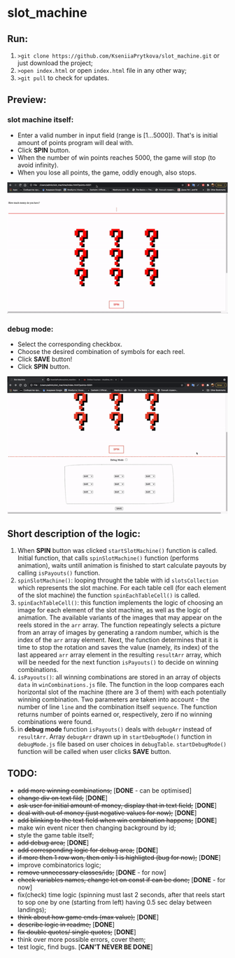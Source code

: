 # slot_machine
## Run:
1. `>git clone https://github.com/KseniiaPrytkova/slot_machine.git` or just download the project;
2. `>open index.html` or open `index.html` file in any other way;
3. `>git pull` to check for updates.

## Preview:
### slot machine itself:
- Enter a valid number in input field (range is [1...5000]). That's is initial amount of points program will deal with.
- Click **SPIN** button.
- When the number of win points reaches 5000, the game will stop (to avoid infinity).
- When you lose all points, the game, oddly enough, also stops.

![how_to_slot_machine](src/how_to_slot_machine.gif)
### debug mode:
- Select the corresponding checkbox.
- Choose the desired combination of symbols for each reel.
- Click **SAVE** button!
- Click **SPIN** button.

![how_to_debug_mode](src/how_to_debug_mode.gif)

## Short description of the logic:
1. When **SPIN** button was clicked `startSlotMachine()` function is called. Initial function, that calls
`spinSlotMachine()` function (performs animation), waits untill animation is finished to start calculate payouts by calling `isPayouts()` function.
2. `spinSlotMachine()`: looping throught the table with id `slotsCollection` which represents the slot machine. For each table cell (for each element of the slot machine) the function  `spinEachTableCell()` is called.
3. `spinEachTableCell()`: this function implements the logic of choosing an image for each element of the slot machine, as well as the logic of animation. The available variants of the images that may appear on the reels stored in the `arr` array. The function repeatingly selects a picture from an array of images by generating a random number, which is the index of the `arr` array element. Next, the function determines that it is time to stop the rotation and saves the value (namely, its index) of the last appeared `arr` array element in the resulting `resultArr` array, which will be needed for the next function `isPayouts()` to decide on winning combinations.
4. `isPayouts()`: all winning combinations are stored in an array of objects `data` in `winCombinations.js` file. The function in the loop compares each horizontal slot of the machine (there are 3 of them) with each potentially winning combination. Two parameters are taken into account - the number of line `line` and the combination itself `sequence`. The function returns number of points earned or, respectively, zero if no winning combinations were found.
5. in **debug mode** function `isPayouts()` deals with `debugArr` instead of `resultArr`. Array `debugArr` drawn up in `startDebugMode()` function in `debugMode.js` file based on user choices in `debugTable`. `startDebugMode()` function will be called when user clicks **SAVE** button.

## TODO:
- ~~add more winning combinations;~~ [**DONE** - can be optimised]
- ~~change div on text fild;~~ [**DONE**]
- ~~ask user for initial amount of money, display that in text field;~~ [**DONE**]
- ~~deal with out of money (just negative values for now);~~ [**DONE**]
- ~~add blinking to the text field when win combination happens;~~ [**DONE**]
- make win event nicer then changing background by id;
- style the game table itself;
- ~~add debug area;~~ [**DONE**]
- ~~add corresponding logic for debug area;~~ [**DONE**]
- ~~if more then 1 row won, then only 1 is highligted (bug for now);~~ [**DONE**]
- improve combinatorics logic;
- ~~remove unnecessary classes/ids;~~ [**DONE** - for now]
- ~~check variables names, change let on const if can be done;~~ [**DONE** - for now]
- fix(check) time logic (spinning must last 2 seconds, after that reels start to sop one by one (starting from left) having 0.5 sec delay between landings);
- ~~think about how game ends (max value);~~ [**DONE**]
- ~~describe logic in readme;~~ [**DONE**]
- ~~fix double quotes/ single quotes;~~ [**DONE**]
- think over more possible errors, cover them;
- test logic, find bugs. [**CAN'T NEVER BE DONE**]
